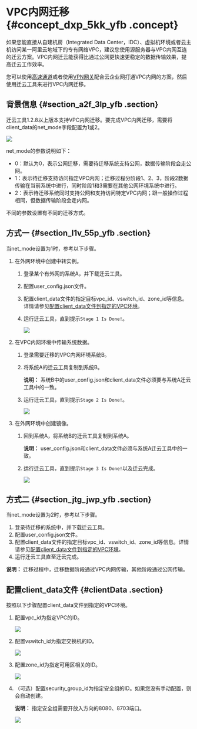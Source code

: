 # VPC内网迁移 {#concept_dxp_5kk_yfb .concept}

如果您能直接从自建机房（Integrated Data Center，IDC）、虚拟机环境或者云主机访问某一阿里云地域下的专有网络VPC，建议您使用源服务器与VPC内网互连的迁云方案。VPC内网迁云能获得比通过公网更快速更稳定的数据传输效果，提高迁云工作效率。

您可以使用[高速通道](../../../../../intl.zh-CN/产品简介/什么是高速通道？.md#)或者使用[VPN网关](../../../../../intl.zh-CN/产品简介/什么是VPN网关.md#)配合云企业网打通VPC内网的方案，然后使用迁云工具来进行VPC内网迁移。

## 背景信息 {#section_a2f_3lp_yfb .section}

迁云工具1.2.8以上版本支持VPC内网迁移。要完成VPC内网迁移，需要将client\_data的net\_mode字段配置为1或2。

![](http://static-aliyun-doc.oss-cn-hangzhou.aliyuncs.com/assets/img/65304/155486089333339_zh-CN.png)

net\_mode的参数说明如下：

-   0：默认为0，表示公网迁移，需要待迁移系统支持公网，数据传输阶段会走公网。
-   1：表示待迁移支持访问指定VPC内网；迁移过程分阶段1、2、3，阶段2数据传输在当前系统中进行，同时阶段1和3需要在其他公网环境系统中进行。
-   2：表示待迁移系统同时支持公网和支持访问特定VPC内网；跟一般操作过程相同，但数据传输阶段会走内网。

不同的参数设置有不同的迁移方式。

## 方式一 {#section_l1v_55p_yfb .section}

当net\_mode设置为1时，参考以下步骤。

1.  在外网环境中创建中转实例。

    1.  登录某个有外网的系统A，并下载迁云工具。
    2.  配置user\_config.json文件。
    3.  配置client\_data文件的指定目标vpc\_id、vswitch\_id、zone\_id等信息。详情请参见[配置client\_data文件到指定的VPC环境](#)。
    4.  运行迁云工具，直到提示`Stage 1 Is Done!`。

        ![](http://static-aliyun-doc.oss-cn-hangzhou.aliyuncs.com/assets/img/65304/155486089333354_zh-CN.png)

2.  在VPC内网环境中传输系统数据。

    1.  登录需要迁移的VPC内网环境系统B。
    2.  将系统A的迁云工具复制到系统B。

        **说明：** 系统B中的user\_config.json和client\_data文件必须要与系统A迁云工具中的一致。

    3.  运行迁云工具，直到提示`Stage 2 Is Done!`。

        ![](http://static-aliyun-doc.oss-cn-hangzhou.aliyuncs.com/assets/img/65304/155486089333355_zh-CN.png)

3.  在外网环境中创建镜像。

    1.  回到系统A，将系统B的迁云工具复制到系统A。

        **说明：** user\_config.json和client\_data文件必须与系统A迁云工具中的一致。

    2.  运行迁云工具，直到提示`Stage 3 Is Done!`以及迁云完成。

        ![](http://static-aliyun-doc.oss-cn-hangzhou.aliyuncs.com/assets/img/65304/155486089333356_zh-CN.png)


## 方式二 {#section_jtg_jwp_yfb .section}

当net\_mode设置为2时，参考以下步骤。

1.  登录待迁移的系统中，并下载迁云工具。
2.  配置user\_config.json文件。
3.  配置client\_data文件的指定目标vpc\_id、vswitch\_id、zone\_id等信息。详情请参见[配置client\_data文件到指定的VPC环境](#)。
4.  运行迁云工具直至迁云完成。

**说明：** 迁移过程中，迁移数据阶段通过VPC内网传输，其他阶段通过公网传输。

## 配置client\_data文件 {#clientData .section}

按照以下步骤配置client\_data文件到指定的VPC环境。

1.  配置vpc\_id为指定VPC的ID。

    ![](http://static-aliyun-doc.oss-cn-hangzhou.aliyuncs.com/assets/img/65304/155486089333357_zh-CN.png)

2.  配置vswitch\_id为指定交换机的ID。

    ![](http://static-aliyun-doc.oss-cn-hangzhou.aliyuncs.com/assets/img/65304/155486089333358_zh-CN.png)

3.  配置zone\_id为指定可用区相关的ID。

    ![](http://static-aliyun-doc.oss-cn-hangzhou.aliyuncs.com/assets/img/65304/155486089333359_zh-CN.png)

4.  （可选）配置security\_group\_id为指定安全组的ID。如果您没有手动配置，则会自动创建。

    **说明：** 指定安全组需要开放入方向的8080、8703端口。

    ![](http://static-aliyun-doc.oss-cn-hangzhou.aliyuncs.com/assets/img/65304/155486089333360_zh-CN.png)


